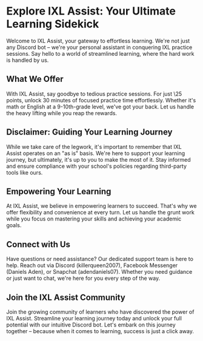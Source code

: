# Explore IXL Assist: Your Ultimate Learning Sidekick

Welcome to IXL Assist, your gateway to effortless learning. We're not just any Discord bot – we're your personal assistant in conquering IXL practice sessions. Say hello to a world of streamlined learning, where the hard work is handled by us.

## What We Offer

With IXL Assist, say goodbye to tedious practice sessions. For just \25 points, unlock 30 minutes of focused practice time effortlessly. Whether it's math or English at a 9-10th-grade level, we've got your back. Let us handle the heavy lifting while you reap the rewards.

## Disclaimer: Guiding Your Learning Journey

While we take care of the legwork, it's important to remember that IXL Assist operates on an \"as is\" basis. We're here to support your learning journey, but ultimately, it's up to you to make the most of it. Stay informed and ensure compliance with your school's policies regarding third-party tools like ours.

## Empowering Your Learning

At IXL Assist, we believe in empowering learners to succeed. That's why we offer flexibility and convenience at every turn. Let us handle the grunt work while you focus on mastering your skills and achieving your academic goals.

## Connect with Us

Have questions or need assistance? Our dedicated support team is here to help. Reach out via Discord (killerqueen2007), Facebook Messenger (Daniels Aden), or Snapchat (adendaniels07). Whether you need guidance or just want to chat, we're here for you every step of the way.

## Join the IXL Assist Community

Join the growing community of learners who have discovered the power of IXL Assist. Streamline your learning journey today and unlock your full potential with our intuitive Discord bot. Let's embark on this journey together – because when it comes to learning, success is just a click away.
